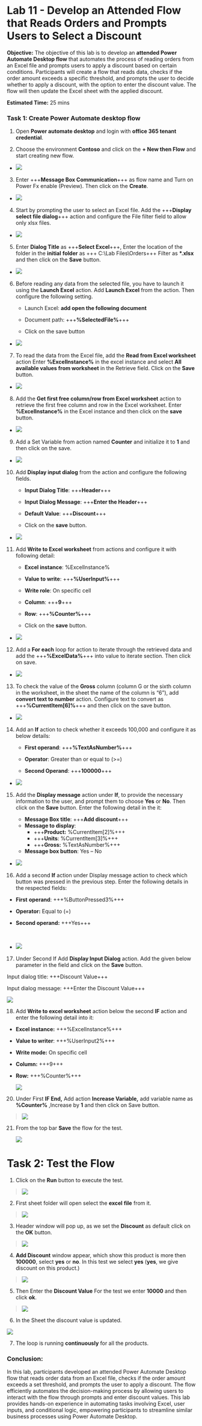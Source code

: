 # Lab 11 - Develop an Attended Flow that Reads Orders and Prompts Users to Select a Discount

**Objective:** The objective of this lab is to develop an **attended
Power Automate Desktop flow** that automates the process of reading
orders from an Excel file and prompts users to apply a discount based on
certain conditions. Participants will create a flow that reads data,
checks if the order amount exceeds a specific threshold, and prompts the
user to decide whether to apply a discount, with the option to enter the
discount value. The flow will then update the Excel sheet with the
applied discount.

**Estimated Time:** 25 mins

### Task 1: Create Power Automate desktop flow

1.  Open **Power automate desktop** and login with **office 365 tenant
    credential**.

2.  Choose the environment **Contoso** and click on the **+ New then
    Flow** and start creating new flow.

- ![](./media/image1.png)

3.  Enter +++**Message Box Communication**+++ as flow name and Turn on
    Power Fx enable (Preview). Then click on the **Create**.

- ![](./media/image2.png)

4.  Start by prompting the user to select an Excel file. Add the
    +++**Display select file dialog**+++ action and configure the File
    filter field to allow only xlsx files.

- ![](./media/image3.png)

5.  Enter **Dialog Title** as +++**Select Excel**+++, Enter the location
    of the folder in the **initial** **folder** as +++ C:\Lab
    Files\Orders+++ Filter as **\*.xlsx** and then click on the **Save**
    button.

- ![](./media/image4.png)

6.  Before reading any data from the selected file, you have to launch
    it using the **Launch Excel** action. Add **Launch Excel** from the
    action. Then configure the following setting.

    - Launch Excel: **add open the following document**

    - Document path: +++**%SelectedFile%**+++

    - Click on the save button

- ![](./media/image5.png)

7.  To read the data from the Excel file, add the **Read from Excel
    worksheet** action Enter **%ExcelInstance%** in the excel instance
    and select **All available values from worksheet** in the Retrieve
    field. Click on the **Save** button.

- ![](./media/image6.png)

8.  Add the **Get first free column/row from Excel worksheet** action to
    retrieve the first free column and row in the Excel worksheet. Enter
    **%ExcelInstance%** in the Excel instance and then click on the
    **save** button.

- ![](./media/image7.png)

9.  Add a Set Variable from action named **Counter** and initialize it
    to **1** and then click on the save.

- ![](./media/image8.png)

10. Add **Display input dialog** from the action and configure the
    following fields.

    - **Input Dialog Title**: +++**Header**+++

    - **Input Dialog Message**: +++**Enter the Header**+++

    - **Default Value**: +++**Discount**+++

    - Click on the **save** button.

- ![](./media/image9.png)

11. Add **Write to Excel worksheet** from actions and configure it with
    following detail:

    - **Excel instance**: %ExcelInstance%

    - **Value to write**: +++**%UserInput%**+++

    - **Write role**: On specific cell

    - **Column**: +++**9**+++

    - **Row**: +++**%Counter%**+++

    - Click on the **save** button.

- ![](./media/image10.png)

12. Add a **For each** loop for action to iterate through the retrieved
    data and add the +++**%ExcelData%**+++ into value to iterate
    section. Then click on save.

- ![](./media/image11.png)

13. To check the value of the **Gross** column (column G or the sixth
    column in the worksheet, in the sheet the name of the column is
    “6”), add **convert text to number** action. Configure text to
    convert as +++**%CurrentItem\[6\]%**+++ and then click on the save
    button.

- ![](./media/image12.png)

14. Add an **If** action to check whether it exceeds 100,000 and
    configure it as below details:

    - **First operand**: +++**%TextAsNumber%**+++

    - **Operator**: Greater than or equal to (\>=)

    - **Second Operand**: +++**100000**+++

- ![](./media/image13.png)

15. Add the **Display message** action under **If**, to provide the
    necessary information to the user, and prompt them to
    choose **Yes** or **No**. Then click on the **Save** button. Enter
    the following detail in the it:

    - **Message Box title**: +++**Add discount**+++
    - **Message to display**:
      - +++**Product:** %CurrentItem\[2\]%+++
      - +++**Units**: %CurrentItem\[3\]%+++
      - +++**Gross:** %TextAsNumber%+++
    - **Message box button**: Yes – No

- ![](./media/image14.png)

16. Add a second **If** action under Display message action to check
    which button was pressed in the previous step. Enter the following
    details in the respected fields:

- **First** **operand**: +++%ButtonPressed3%+++

- **Operator:** Equal to (=)

- **Second operand:** +++Yes+++

&nbsp;

- ![](./media/image15.png)

17. Under Second If Add **Display Input Dialog** action. Add the given
    below parameter in the field and click on the **Save** button.

Input dialog title: +++Discount Value+++

Input dialog message: +++Enter the Discount Value+++

![](./media/image16.png)

18. Add **Write to excel worksheet** action below the second **IF**
    action and enter the following detail into it:

- **Excel instance:** +++%ExcelInstance%+++
- **Value to writer**: +++%UserInput2%+++
- **Write mode:** On specific cell
- **Column:** +++9+++
- **Row:** +++%Counter%+++  
    
  ![](./media/image17.png)

20. Under First **IF End,** Add action **Increase Variable,** add
    variable name as **%Counter%** ,Increase by **1** and then click on
    Save button.

> ![](./media/image18.png)

21. From the top bar **Save** the flow for the test.  
      
    ![](./media/image19.png)

# Task 2: Test the Flow

1.  Click on the **Run** button to execute the test.

> ![](./media/image20.png)

2.  First sheet folder will open select the **excel** **file** from it.

> ![](./media/image21.png)

3.  Header window will pop up, as we set the **Discount** as default
    click on the **OK** button.

> ![](./media/image22.png)

4.  **Add Discount** window appear, which show this product is more then
    **100000**, select **yes** or **no**. In this test we select **yes**
    (**yes**, we give discount on this product.)

> ![](./media/image23.png)

5.  Then Enter the **Discount Value** For the test we enter **10000**
    and then click **ok**.

> ![](./media/image24.png)

6.  In the Sheet the discount value is updated.

![](./media/image25.png)

7.  The loop is running **continuously** for all the products.

### Conclusion:

In this lab, participants developed an attended Power Automate Desktop
flow that reads order data from an Excel file, checks if the order
amount exceeds a set threshold, and prompts the user to apply a
discount. The flow efficiently automates the decision-making process by
allowing users to interact with the flow through prompts and enter
discount values. This lab provides hands-on experience in automating
tasks involving Excel, user inputs, and conditional logic, empowering
participants to streamline similar business processes using Power
Automate Desktop.
